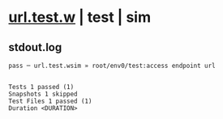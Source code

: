 # [url.test.w](../../../../../../examples/tests/sdk_tests/endpoint/url.test.w) | test | sim

## stdout.log
```log
pass ─ url.test.wsim » root/env0/test:access endpoint url
 
 
Tests 1 passed (1)
Snapshots 1 skipped
Test Files 1 passed (1)
Duration <DURATION>
```

